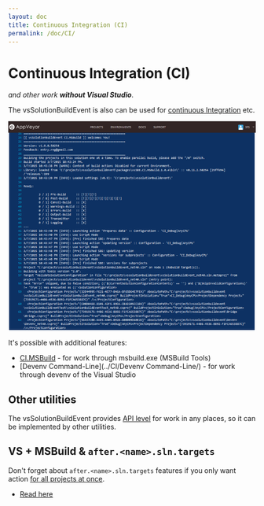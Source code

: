 ```yaml
---
layout: doc
title: Continuous Integration (CI)
permalink: /doc/CI/
---
```

# Continuous Integration (CI) 

*and other work* ***without Visual Studio***.

The vsSolutionBuildEvent is also can be used for [continuous Integration](http://en.wikipedia.org/wiki/Continuous_integration) etc.

[![Example with AppVeyor](../Resources/ci_example_appveyor.png)](../CI/CI.MSBuild/)

It's possible with additional features:

* [CI.MSBuild](../CI/CI.MSBuild/) - for work through msbuild.exe (MSBuild Tools)
* [Devenv Command-Line](../CI/Devenv Command-Line/) - for work through devenv of the Visual Studio

## Other utilities

The vsSolutionBuildEvent provides [API level](../Scheme/) for work in any places, so it can be implemented by other utilities.

## VS + MSBuild & `after.<name>.sln.targets`

Don't forget about `after.<name>.sln.targets` features if you only want action [for all projects at once](../Features/Solution-wide/).

* [Read here](../Features/Solution-wide/#after-lt-name-gt-sln-targets)